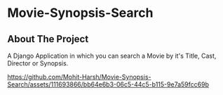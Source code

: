 # Movie-Synopsis-Search

## About The Project
A Django Application in which you can search a Movie by it's Title, Cast, Director or Synopsis.




https://github.com/Mohit-Harsh/Movie-Synopsis-Search/assets/111693866/bb64e6b3-06c5-44c5-b115-9e7a59fcc69b





